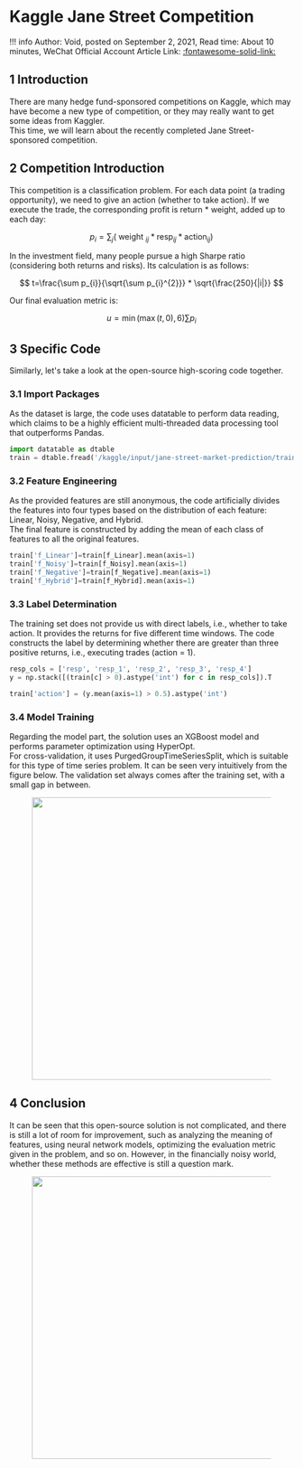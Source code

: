 # Kaggle Jane Street Competition

!!! info
    Author: Void, posted on September 2, 2021, Read time: About 10 minutes, WeChat Official Account Article Link: [:fontawesome-solid-link:](https://mp.weixin.qq.com/s/oaT49hLhGiL_ajz1dIlGcQ)

## 1 Introduction

There are many hedge fund-sponsored competitions on Kaggle, which may have become a new type of competition, or they may really want to get some ideas from Kaggler.  
This time, we will learn about the recently completed Jane Street-sponsored competition.

## 2 Competition Introduction

This competition is a classification problem. For each data point (a trading opportunity), we need to give an action (whether to take action). If we execute the trade, the corresponding profit is return * weight, added up to each day:

$$
p_{i}=\sum_{j}\left(\text { weight }_{i j} * \operatorname{resp}_{i j} * \operatorname{action}_{i j}\right)
$$

In the investment field, many people pursue a high Sharpe ratio (considering both returns and risks). Its calculation is as follows:

$$
t=\frac{\sum p_{i}}{\sqrt{\sum p_{i}^{2}}} * \sqrt{\frac{250}{|i|}}
$$

Our final evaluation metric is:

$$
u=\min (\max (t, 0), 6) \sum p_{i}
$$

## 3 Specific Code

Similarly, let's take a look at the open-source high-scoring code together.

### 3.1 Import Packages

As the dataset is large, the code uses datatable to perform data reading, which claims to be a highly efficient multi-threaded data processing tool that outperforms Pandas.

```python
import datatable as dtable
train = dtable.fread('/kaggle/input/jane-street-market-prediction/train.csv').to_pandas()
```

### 3.2 Feature Engineering

As the provided features are still anonymous, the code artificially divides the features into four types based on the distribution of each feature: Linear, Noisy, Negative, and Hybrid.  
The final feature is constructed by adding the mean of each class of features to all the original features.

```python
train['f_Linear']=train[f_Linear].mean(axis=1)
train['f_Noisy']=train[f_Noisy].mean(axis=1)
train['f_Negative']=train[f_Negative].mean(axis=1)
train['f_Hybrid']=train[f_Hybrid].mean(axis=1)
```

### 3.3 Label Determination

The training set does not provide us with direct labels, i.e., whether to take action. It provides the returns for five different time windows. The code constructs the label by determining whether there are greater than three positive returns, i.e., executing trades (action = 1).

```python
resp_cols = ['resp', 'resp_1', 'resp_2', 'resp_3', 'resp_4']
y = np.stack([(train[c] > 0).astype('int') for c in resp_cols]).T

train['action'] = (y.mean(axis=1) > 0.5).astype('int')
```

### 3.4 Model Training

Regarding the model part, the solution uses an XGBoost model and performs parameter optimization using HyperOpt.  
For cross-validation, it uses PurgedGroupTimeSeriesSplit, which is suitable for this type of time series problem. It can be seen very intuitively from the figure below. The validation set always comes after the training set, with a small gap in between.

<figure>
  <img src="https://cdn.jsdelivr.net/gh/BulletTech2021/Pics/2021-9-5/1630827782227-purged_cv.png" width="500" />
</figure>

## 4 Conclusion

It can be seen that this open-source solution is not complicated, and there is still a lot of room for improvement, such as analyzing the meaning of features, using neural network models, optimizing the evaluation metric given in the problem, and so on. However, in the financially noisy world, whether these methods are effective is still a question mark.  

<figure>
  <img src="https://cdn.jsdelivr.net/gh/BulletTech2021/Pics/2021-6-14/1623639526512-1080P%20(Full%20HD)%20-%20Tail%20Pic.png" width="500" />
</figure>
